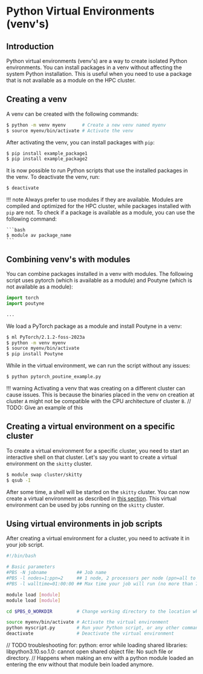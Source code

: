 # Python Virtual Environments (venv's)

## Introduction

Python virtual environments (venv's) are a way to create isolated Python environments.
You can install packages in a venv without affecting the system Python installation.
This is useful when you need to use a package that is not available as a module on the HPC cluster.

## Creating a venv

A venv can be created with the following commands:

```bash
$ python -m venv myenv      # Create a new venv named myenv
$ source myenv/bin/activate # Activate the venv
```

After activating the venv, you can install packages with `pip`:

```bash
$ pip install example_package1
$ pip install example_package2
```

It is now possible to run Python scripts that use the installed packages in the venv. To deactivate the venv, run:

```bash
$ deactivate
```

!!! note
    Always prefer to use modules if they are available. 
    Modules are compiled and optimized for the HPC cluster, while packages installed with `pip` are not.
    To check if a package is available as a module, you can use the following command:

    ```bash
    $ module av package_name
    ```

## Combining venv's with modules

You can combine packages installed in a venv with modules. The following script uses 
pytorch (which is available as a module) and Poutyne (which is not available as a module):

```python title="pytorch_poutine_example.py"
import torch
import poutyne

...
```

We load a PyTorch package as a module and install Poutyne in a venv:

```bash
$ ml PyTorch/2.1.2-foss-2023a
$ python -m venv myenv
$ source myenv/bin/activate
$ pip install Poutyne
```

While in the virtual environment, we can run the script without any issues:

```bash
$ python pytorch_poutine_example.py
```

!!! warning
    Activating a venv that was creating on a different cluster can cause issues. 
    This is because the binaries placed in the venv on creation at cluster `A` might not be compatible with the CPU architecture of cluster `B`.
    // TODO: Give an example of this


## Creating a virtual environment on a specific cluster

To create a virtual environment for a specific cluster, you need to start an interactive shell on that cluster.
Let's say you want to create a virtual environment on the `skitty` cluster.

```bash
$ module swap cluster/skitty
$ qsub -I
```

After some time, a shell will be started on the `skitty` cluster. 
You can now create a virtual environment as described in [this section](#creating-a-venv).
This virtual environment can be used by jobs running on the `skitty` cluster.

## Using virtual environments in job scripts

After creating a virtual environment for a cluster, you need to activate it in your job script. 

```bash title="jobscript.pbs"
#!/bin/bash

# Basic parameters
#PBS -N jobname           ## Job name
#PBS -l nodes=1:ppn=2     ## 1 node, 2 processors per node (ppn=all to get a full node)
#PBS -l walltime=01:00:00 ## Max time your job will run (no more than 72:00:00)

module load [module]
module load [module]

cd $PBS_O_WORKDIR         # Change working directory to the location where the job was submitted

source myenv/bin/activate # Activate the virtual environment
python myscript.py        # Run your Python script, or any other command within the virtual environment
deactivate                # Deactivate the virtual environment
```

// TODO troubleshooting for: python: error while loading shared libraries: libpython3.10.so.1.0: cannot open shared object file: No such file or directory. 
// Happens when making an env with a python module loaded an entering the env without that module bein loaded anymore.
